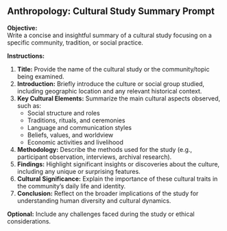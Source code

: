 ## Anthropology: Cultural Study Summary Prompt

**Objective:**  
Write a concise and insightful summary of a cultural study focusing on a specific community, tradition, or social practice.

**Instructions:**  
1. **Title:** Provide the name of the cultural study or the community/topic being examined.  
2. **Introduction:** Briefly introduce the culture or social group studied, including geographic location and any relevant historical context.  
3. **Key Cultural Elements:** Summarize the main cultural aspects observed, such as:  
   - Social structure and roles  
   - Traditions, rituals, and ceremonies  
   - Language and communication styles  
   - Beliefs, values, and worldview  
   - Economic activities and livelihood  
4. **Methodology:** Describe the methods used for the study (e.g., participant observation, interviews, archival research).  
5. **Findings:** Highlight significant insights or discoveries about the culture, including any unique or surprising features.  
6. **Cultural Significance:** Explain the importance of these cultural traits in the community’s daily life and identity.  
7. **Conclusion:** Reflect on the broader implications of the study for understanding human diversity and cultural dynamics.  

**Optional:** Include any challenges faced during the study or ethical considerations.